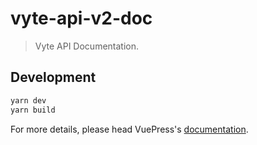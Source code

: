# vyte-api-v2-doc

> Vyte API Documentation.

## Development

```bash
yarn dev
yarn build
```

For more details, please head VuePress's [documentation](https://v1.vuepress.vuejs.org/).

